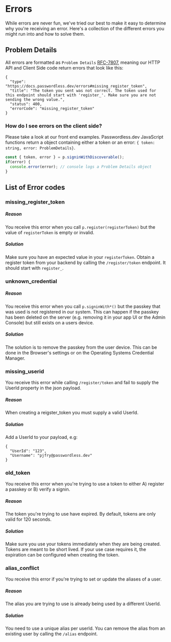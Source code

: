 # Errors

While errors are never fun, we've tried our best to make it easy to determine why you're receiving an error. Here's a collection of the different errors you might run into and how to solve them.

## Problem Details

All errors are formatted as `Problem Details` [RFC-7807](https://www.rfc-editor.org/rfc/rfc7807), meaning our HTTP API and Client Side code return errors that look like this:

```json5
{
  "type": "https://docs.passwordless.dev/errors#missing_register_token",
  "title": "The token you sent was not correct. The token used for this endpoint should start with 'register_'. Make sure you are not sending the wrong value.",
  "status": 400,
  "errorCode": "missing_register_token"
}
```

### How do I see errors on the client side?

Please take a look at our front end examples. Passwordless.dev JavaScript functions return a object containing either a token or an error: `{ token: string, error: ProblemDetails}`.

```ts
const { token, error } = p.signinWithDiscoverable();
if(error) {
  console.error(error); // console logs a Problem Details object
}

```

## List of Error codes

### missing_register_token

##### Reason
You receive this error when you call `p.register(registerToken)` but the value of `registerToken` is empty or invalid.

##### Solution

Make sure you have an expected value in your `registerToken`. Obtain a register token from your backend by calling the `/register/token` endpoint. It should start with `register_`.

### unknown_credential

##### Reason
You receive this error when you call `p.signinWith*()` but the passkey that was used is not registered in our system. This can happen if the passkey has been deleted on the server (e.g. removing it in your app UI or the Admin Console) but still exists on a users device.

##### Solution

The solution is to remove the passkey from the user device. This can be done in the Browser's settings or on the Operating Systems Credential Manager.

### missing_userid

You receive this error while calling `/register/token` and fail to supply the UserId property in the json payload. 

##### Reason
When creating a reigster_token you must supply a valid UserId.

##### Solution

Add a UserId to your payload, e.g:

```json5
{
  "UserId": "123",
  "Username": "pjfry@passwordless.dev"
}
```

### old_token

You receive this error when you're trying to use a token to either A) register a passkey or B) verify a signin.  

##### Reason
The token you're trying to use have expired. By default, tokens are only valid for 120 seconds.

##### Solution

Make sure you use your tokens immediately when they are being created. Tokens are meant to be short lived. If your use case requires it, the expiration can be configured when creating the token.


### alias_conflict

You receive this error if you're trying to set or update the aliases of a user.

##### Reason
The alias you are trying to use is already being used by a different UserId.

##### Solution

You need to use a unique alias per userId. You can remove the alias from an existing user by calling the `/alias` endpoint.